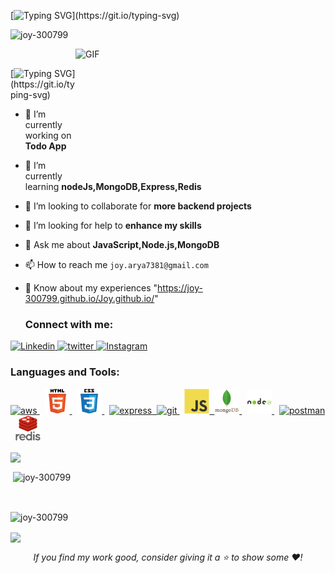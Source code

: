 <!-- <h1 align="center">Hi 👋, I'm Joy</h1>
<h3 align="center">An enthusiastic Backend developer <img src="https://emojipedia-us.s3.dualstack.us-west-1.amazonaws.com/thumbs/120/apple/285/man-technologist_1f468-200d-1f4bb.png" width="30" height = "30"></h3> -->
[![Typing SVG](https://readme-typing-svg.herokuapp.com?color=%2336BCF7&lines=Hi+%F0%9F%91%8B%2C+I'm+Joy+Bhattacharya+👨‍💻;An+enthusiastic+Backend+developer+🔥;)](https://git.io/typing-svg)

<p align="left"> <img src="https://komarev.com/ghpvc/?username=joy-300799&label=Profile%20views&color=0e75b6&style=flat"
        alt="joy-300799" /> </p>

<img align="right" alt="GIF"
    src="https://media4.giphy.com/media/L1R1tvI9svkIWwpVYr/giphy.gif?cid=790b76116734035004599ddbaf61c02a212fb5ced82343ad&rid=giphy.gif&ct=g" width="400"
    height="200" /> <br />
<!-- <p>&nbsp;<br /></p> -->
[![Typing SVG](https://readme-typing-svg.herokuapp.com?color=%23F78437&lines=About+me!+&#129321;)](https://git.io/typing-svg)

- 🔭 I’m currently working on **Todo App**
- 🌱 I’m currently learning **nodeJs,MongoDB,Express,Redis**
- 👯 I’m looking to collaborate for **more backend projects**
- 🤝 I’m looking for help to **enhance my skills**
- 💬 Ask me about **JavaScript,Node.js,MongoDB**
- 📫 How to reach me `joy.arya7381@gmail.com`
- 📄 Know about my experiences
"https://joy-300799.github.io/Joy.github.io/"

    <h3><span>Connect with me:</span> </h3>

<p align="left" target="_blank">
    <a href="https://www.linkedin.com/in/joy-bhattacharya-314540108/" >
        <img alt=" Linkedin"
            src="https://cliply.co/wp-content/uploads/2021/02/372102050_LINKEDIN_ICON_TRANSPARENT_1080.gif" width="50"
            height="50" target="_blank">
        <a />
        <a href="https://twitter.com/JoyBh2630?t=C5j3HYPCQLuR4DbXWrdHaQ&s=09" >
            <img alt=" twitter"
            src="https://aloharag-hi-ny-jp.typepad.com/.a/6a0120a6c95938970b0148c785497f970c-580wi" width="70"
            height="60" target="_blank">
        <a />
                <a href="https://www.instagram.com/mischiefies_joy/" target="_blank">
<img alt=" Instagram" src="https://raw.githubusercontent.com/rahuldkjain/github-profile-readme-generator/master/src/images/icons/Social/instagram.svg" width="40" height="40">
<a/>
</p>

<h3 align="left">Languages and Tools:</h3>
<p align="left"> <a href="https://aws.amazon.com" target="_blank" rel="noreferrer"> <img
            src="https://www.consoleconnect.com/wp-content/uploads/2019/07/amazon-web-services-cloud.svg"
            alt="aws" width="40" height="40" /> </a> &nbsp; <a href="https://www.w3schools.com/css/" target="_blank"
        rel="noreferrer"> <img
            src="https://raw.githubusercontent.com/devicons/devicon/master/icons/html5/html5-original-wordmark.svg"
            alt="html5" width="40" height="40" /> </a>&nbsp; <a href="https://developer.mozilla.org/en-US/docs/Web/JavaScript"
        target="_blank" rel="noreferrer"> <img
            src="https://raw.githubusercontent.com/devicons/devicon/master/icons/css3/css3-original-wordmark.svg"
            alt="css3" width="40" height="40" /> </a>&nbsp; <a href="https://expressjs.com" target="_blank" rel="noreferrer">
        <img src="https://www.resourcifi.com/wp-content/themes/resourcifi-child/img/express-min.png"
            alt="express" width="60" height="40" />&nbsp; </a> <a href="https://git-scm.com/" target="_blank"
        rel="noreferrer"> <img src="https://www.vectorlogo.zone/logos/git-scm/git-scm-icon.svg" alt="git" width="40"
            height="40" /> </a>&nbsp; <a href="https://www.w3.org/html/" target="_blank" rel="noreferrer"> <img
            src="https://raw.githubusercontent.com/devicons/devicon/master/icons/javascript/javascript-original.svg"
            alt="javascript" width="40" height="40" />&nbsp; </a> <a href="https://www.mongodb.com/" target="_blank"
        rel="noreferrer"> <img
            src="https://raw.githubusercontent.com/devicons/devicon/master/icons/mongodb/mongodb-original-wordmark.svg"
            alt="mongodb" width="40" height="40" /> </a>&nbsp; <a href="https://nodejs.org" target="_blank" rel="noreferrer">
        <img src="https://raw.githubusercontent.com/devicons/devicon/master/icons/nodejs/nodejs-original-wordmark.svg"
            alt="nodejs" width="40" height="40" /> </a>&nbsp; <a href="https://postman.com" target="_blank" rel="noreferrer">
        <img src="https://www.vectorlogo.zone/logos/getpostman/getpostman-icon.svg" alt="postman" width="40"
            height="40" /> </a>&nbsp; <a href="https://redis.io" target="_blank" rel="noreferrer"> <img
            src="https://raw.githubusercontent.com/devicons/devicon/master/icons/redis/redis-original-wordmark.svg"
            alt="redis" width="40" height="40" /> </a> </p>


<p><img height="150" weight="300" align="center" src="https://github-readme-stats.vercel.app/api/top-langs/?username=joy-300799&hide=c%23,powershell,java&title_color=2aa889&text_color=99d1ce&icon_color=2bbc8a&bg_color=0c1014&langs_count=8&layout=compact" />
<p> </p>
<p>&nbsp;<img align="center"
        src="https://github-readme-stats.vercel.app/api?username=Joy-300799&show_icons=true&locale=en"
        alt="joy-300799" /></p> <br />
            
<p><img align="center" src="https://github-readme-streak-stats.herokuapp.com/?user=joy-300799&" alt="joy-300799" /></p>
                <p><img align = "center" src="https://www.codewars.com/users/joy%20-300799/badges/small"/></p>              

<p align="center"><i> If you find my work good, consider giving it a ⭐ to show some ❤️!</i></p>
